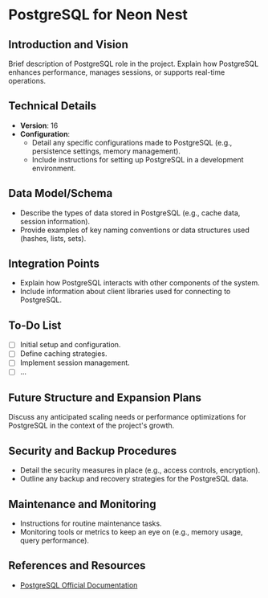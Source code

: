 # PostgreSQL for Neon Nest

## Introduction and Vision

Brief description of PostgreSQL role in the project. Explain how PostgreSQL enhances performance, manages sessions, or supports real-time operations.

## Technical Details

- **Version**: 16
- **Configuration**:
  - Detail any specific configurations made to PostgreSQL (e.g., persistence settings, memory management).
  - Include instructions for setting up PostgreSQL in a development environment.

## Data Model/Schema

- Describe the types of data stored in PostgreSQL (e.g., cache data, session information).
- Provide examples of key naming conventions or data structures used (hashes, lists, sets).

## Integration Points

- Explain how PostgreSQL interacts with other components of the system.
- Include information about client libraries used for connecting to PostgreSQL.

## To-Do List

- [ ] Initial setup and configuration.
- [ ] Define caching strategies.
- [ ] Implement session management.
- [ ] ...

## Future Structure and Expansion Plans

Discuss any anticipated scaling needs or performance optimizations for PostgreSQL in the context of the project's growth.

## Security and Backup Procedures

- Detail the security measures in place (e.g., access controls, encryption).
- Outline any backup and recovery strategies for the PostgreSQL data.

## Maintenance and Monitoring

- Instructions for routine maintenance tasks.
- Monitoring tools or metrics to keep an eye on (e.g., memory usage, query performance).

## References and Resources

- [PostgreSQL Official Documentation](https://www.postgresql.org/docs/)
